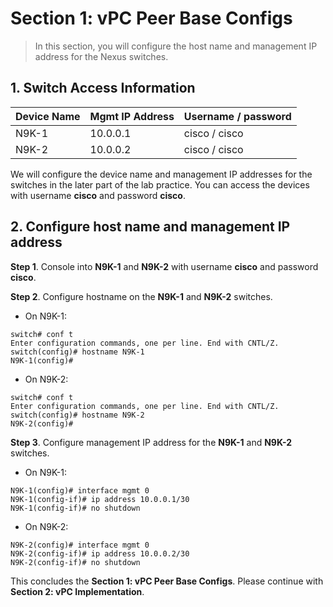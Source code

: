 # Section 1: vPC Peer Base Configs

> In this section, you will configure the host name and management IP address for the Nexus switches.

## 1. Switch Access Information

| **Device Name**             | **Mgmt IP Address**      | **Username / password**      |
|-----------------------------|--------------------------|------------------------------|
| N9K-1                       | 10.0.0.1                 | cisco / cisco                |
| N9K-2                       | 10.0.0.2                 | cisco / cisco                |

We will configure the device name and management IP addresses for the switches in the later part of the lab practice. You can access the devices with username **cisco** and password **cisco**.


## 2. Configure host name and management IP address

**Step 1**. Console into **N9K-1** and **N9K-2** with username **cisco** and password **cisco**.

**Step 2**. Configure hostname on the **N9K-1** and **N9K-2** switches.

- On N9K-1:

```
switch# conf t
Enter configuration commands, one per line. End with CNTL/Z.
switch(config)# hostname N9K-1
N9K-1(config)#
```

- On N9K-2:

```
switch# conf t
Enter configuration commands, one per line. End with CNTL/Z.
switch(config)# hostname N9K-2
N9K-2(config)#
```

**Step 3**. Configure management IP address for the **N9K-1** and **N9K-2** switches.

- On N9K-1:

```
N9K-1(config)# interface mgmt 0
N9K-1(config-if)# ip address 10.0.0.1/30
N9K-1(config-if)# no shutdown
```

- On N9K-2:

```
N9K-2(config)# interface mgmt 0
N9K-2(config-if)# ip address 10.0.0.2/30
N9K-2(config-if)# no shutdown
```

This concludes the **Section 1: vPC Peer Base Configs**. Please continue with **Section 2: vPC Implementation**.
